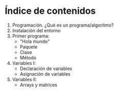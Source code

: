 # Índice de contenidos

1. Programación. ¿Qué es un programa/algoritmo?
2. Instalación del entorno
3. Primer programa:
    * "Hola mundo"
    * Paquete
    * Clase
    * Método
4. Variables I:
    * Declaración de variables
    * Asignación de variables
5. Variables II:
    * Arrays y matrices
